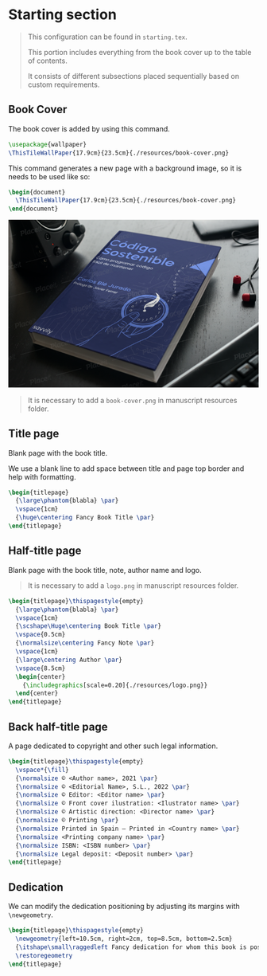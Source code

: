# Starting section

> This configuration can be found in `starting.tex`.
> 
> This portion includes everything from the book cover up to the table of contents.
> 
> It consists of different subsections placed sequentially based on custom requirements.

## Book Cover

The book cover is added by using this command.

```latex
\usepackage{wallpaper}
\ThisTileWallPaper{17.9cm}{23.5cm}{./resources/book-cover.png}
```

This command generates a new page with a background image, so it is needs to be used like so:

```latex
\begin{document}
  \ThisTileWallPaper{17.9cm}{23.5cm}{./resources/book-cover.png}
\end{document}
```

![book cover](resources/images/book-cover.png)

> It is necessary to add a `book-cover.png` in manuscript resources folder.

## Title page

Blank page with the book title.

We use a blank line to add space between title and page top border and help with formatting.

```latex
\begin{titlepage}
  {\large\phantom{blabla} \par}
  \vspace{1cm}
  {\huge\centering Fancy Book Title \par}
\end{titlepage}
```

## Half-title page

Blank page with the book title, note, author name and logo.

> It is necessary to add a `logo.png` in manuscript resources folder.

```latex
\begin{titlepage}\thispagestyle{empty}
  {\large\phantom{blabla} \par}
  \vspace{1cm}
  {\scshape\Huge\centering Book Title \par}
  \vspace{0.5cm}
  {\normalsize\centering Fancy Note \par}
  \vspace{1cm}
  {\large\centering Author \par}
  \vspace{8.5cm}
  \begin{center}
    {\includegraphics[scale=0.20]{./resources/logo.png}}
  \end{center}
\end{titlepage}
```

## Back half-title page

A page dedicated to copyright and other such legal information.

```latex
\begin{titlepage}\thispagestyle{empty}
  \vspace*{\fill}
  {\normalsize © <Author name>, 2021 \par}
  {\normalsize © <Editorial Name>, S.L., 2022 \par}
  {\normalsize © Editor: <Editor name> \par}
  {\normalsize © Front cover ilustration: <Ilustrator name> \par}
  {\normalsize © Artistic direction: <Director name> \par}
  {\normalsize © Printing \par}
  {\normalsize Printed in Spain – Printed in <Country name> \par}
  {\normalsize <Printing company name> \par}
  {\normalsize ISBN: <ISBN number> \par}
  {\normalsize Legal deposit: <Deposit number> \par}
\end{titlepage}
```

## Dedication

We can modify the dedication positioning by adjusting its margins with `\newgeometry`.

```latex
\begin{titlepage}\thispagestyle{empty}
  \newgeometry{left=10.5cm, right=2cm, top=8.5cm, bottom=2.5cm}
  {\itshape\small\raggedleft Fancy dedication for whom this book is possible. \par}
  \restoregeometry
\end{titlepage}
```
